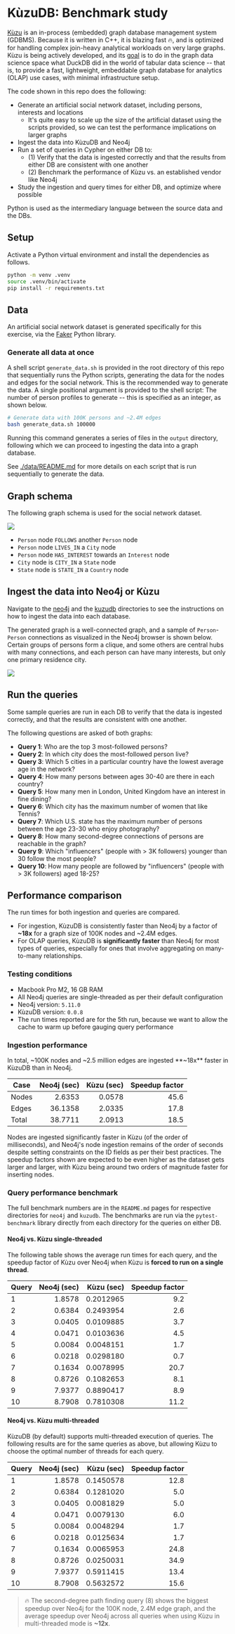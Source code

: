 # KùzuDB: Benchmark study

[Kùzu](https://kuzudb.com/) is an in-process (embedded) graph database management system (GDBMS). Because it is written in C++, it is blazing fast 🔥, and is optimized for handling complex join-heavy analytical workloads on very large graphs. Kùzu is being actively developed, and its [goal](https://kuzudb.com/docusaurus/blog/what-every-gdbms-should-do-and-vision) is to do in the graph data science space what DuckDB did in the world of tabular data science -- that is, to provide a fast, lightweight, embeddable graph database for analytics (OLAP) use cases, with minimal infrastructure setup.

The code shown in this repo does the following:

* Generate an artificial social network dataset, including persons, interests and locations
  * It's quite easy to scale up the size of the artificial dataset using the scripts provided, so we can test the performance implications on larger graphs
* Ingest the data into KùzuDB and Neo4j
* Run a set of queries in Cypher on either DB to:
  * (1) Verify that the data is ingested correctly and that the results from either DB are consistent with one another
  * (2) Benchmark the performance of Kùzu vs. an established vendor like Neo4j
* Study the ingestion and query times for either DB, and optimize where possible

Python is used as the intermediary language between the source data and the DBs.

## Setup

Activate a Python virtual environment and install the dependencies as follows.

```sh
python -m venv .venv
source .venv/bin/activate
pip install -r requirements.txt
```

## Data

An artificial social network dataset is generated specifically for this exercise, via the [Faker](https://faker.readthedocs.io/en/master/) Python library.


### Generate all data at once

A shell script `generate_data.sh` is provided in the root directory of this repo that sequentially runs the Python scripts, generating the data for the nodes and edges for the social network. This is the recommended way to generate the data. A single positional argument is provided to the shell script: The number of person profiles to generate -- this is specified as an integer, as shown below.

```sh
# Generate data with 100K persons and ~2.4M edges
bash generate_data.sh 100000
```

Running this command generates a series of files in the `output` directory, following which we can proceed to ingesting the data into a graph database.

See [./data/README.md](./data/README.md) for more details on each script that is run sequentially to generate the data.

## Graph schema

The following graph schema is used for the social network dataset.

![](./assets/kuzudb-graph-schema.png)

* `Person` node `FOLLOWS` another `Person` node
* `Person` node `LIVES_IN` a `City` node
* `Person` node `HAS_INTEREST` towards an `Interest` node
* `City` node is `CITY_IN` a `State` node
* `State` node is `STATE_IN` a `Country` node

## Ingest the data into Neo4j or Kùzu

Navigate to the [neo4j](./neo4j) and the [kuzudb](./kuzudb/) directories to see the instructions on how to ingest the data into each database.

The generated graph is a well-connected graph, and a sample of `Person`-`Person` connections as visualized in the Neo4j browser is shown below. Certain groups of persons form a clique, and some others are central hubs with many connections, and each person can have many interests, but only one primary residence city.

![](./assets/person-person.png)

## Run the queries

Some sample queries are run in each DB to verify that the data is ingested correctly, and that the results are consistent with one another.

The following questions are asked of both graphs:

* **Query 1**: Who are the top 3 most-followed persons?
* **Query 2**: In which city does the most-followed person live?
* **Query 3**: Which 5 cities in a particular country have the lowest average age in the network?
* **Query 4**: How many persons between ages 30-40 are there in each country?
* **Query 5**: How many men in London, United Kingdom have an interest in fine dining?
* **Query 6**: Which city has the maximum number of women that like Tennis?
* **Query 7**: Which U.S. state has the maximum number of persons between the age 23-30 who enjoy photography?
* **Query 8**: How many second-degree connections of persons are reachable in the graph?
* **Query 9**: Which "influencers" (people with > 3K followers) younger than 30 follow the most people?
* **Query 10**: How many people are followed by "influencers" (people with > 3K followers) aged 18-25?


## Performance comparison

The run times for both ingestion and queries are compared.

* For ingestion, KùzuDB is consistently faster than Neo4j by a factor of **~18x** for a graph size of 100K nodes and ~2.4M edges.
* For OLAP queries, KùzuDB is **significantly faster** than Neo4j for most types of queries, especially for ones that involve aggregating on many-to-many relationships.

### Testing conditions

* Macbook Pro M2, 16 GB RAM
* All Neo4j queries are single-threaded as per their default configuration
* Neo4j version: `5.11.0`
* KùzuDB version: `0.0.8`
* The run times reported are for the 5th run, because we want to allow the cache to warm up before gauging query performance

### Ingestion performance

In total, ~100K nodes and ~2.5 million edges are ingested **~18x** faster in KùzuDB than in Neo4j.

Case | Neo4j (sec) | Kùzu (sec) | Speedup factor
--- | ---: | ---: | ---:
Nodes | 2.6353 | 0.0578 | 45.6
Edges | 36.1358 | 2.0335 | 17.8
Total | 38.7711 | 2.0913 | 18.5

Nodes are ingested significantly faster in Kùzu (of the order of milliseconds), and Neo4j's node ingestion remains of the order of seconds despite setting constraints on the ID fields as per their best practices. The speedup factors shown are expected to be even higher as the dataset gets larger and larger, with Kùzu being around two orders of magnitude faster for inserting nodes.

### Query performance benchmark

The full benchmark numbers are in the `README.md` pages for respective directories for `neo4j` and `kuzudb`. The benchmarks are run via the `pytest-benchmark` library directly from each directory for the queries on either DB.

#### Neo4j vs. Kùzu single-threaded

The following table shows the average run times for each query, and the speedup factor of Kùzu over Neo4j when Kùzu is **forced to run on a single thread**.

Query | Neo4j (sec) | Kùzu (sec) | Speedup factor
--- | ---: | ---: | ---:
1 | 1.8578 | 0.2012965 | 9.2
2 | 0.6384 | 0.2493954 | 2.6
3 | 0.0405 | 0.0109885 | 3.7
4 | 0.0471 | 0.0103636 | 4.5
5 | 0.0084 | 0.0048151 | 1.7
6 | 0.0218 | 0.0298180 | 0.7
7 | 0.1634 | 0.0078995 | 20.7
8 | 0.8726 | 0.1082653 | 8.1
9 | 7.9377 | 0.8890417 | 8.9
10 | 8.7908 | 0.7810308 | 11.2

#### Neo4j vs. Kùzu multi-threaded

KùzuDB (by default) supports multi-threaded execution of queries. The following results are for the same queries as above, but allowing Kùzu to choose the optimal number of threads for each query.

Query | Neo4j (sec) | Kùzu (sec) | Speedup factor
--- | ---: | ---: | ---:
1 | 1.8578 | 0.1450578 | 12.8
2 | 0.6384 | 0.1281020 | 5.0
3 | 0.0405 | 0.0081829 | 5.0
4 | 0.0471 | 0.0079130 | 6.0
5 | 0.0084 | 0.0048294 | 1.7
6 | 0.0218 | 0.0125634 | 1.7
7 | 0.1634 | 0.0065953 | 24.8
8 | 0.8726 | 0.0250031 | 34.9
9 | 7.9377 | 0.5911415 | 13.4
10 | 8.7908 | 0.5632572 | 15.6

> 🔥 The second-degree path finding query (8) shows the biggest speedup over Neo4j for the 100K node, 2.4M edge graph, and the average speedup over Neo4j across all queries when using Kùzu in multi-threaded mode is **~12x**.

